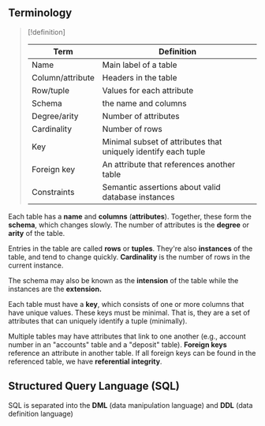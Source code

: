 ## Terminology

>[!definition]
>
>|Term|Definition|
>|-|-|
>|Name|Main label of a table|
>|Column/attribute|Headers in the table|
>|Row/tuple|Values for each attribute|
>|Schema| the name and columns|
>|Degree/arity|Number of attributes|
>|Cardinality| Number of rows|
>|Key|Minimal subset of attributes that uniquely identify each tuple|
>|Foreign key|An attribute that references another table|
>|Constraints|Semantic assertions about valid database instances|

Each table has a **name** and **columns** (**attributes**). Together, these form the **schema**, which changes slowly. The number of attributes is the **degree** or **arity** of the table.

Entries in the table are called **rows** or **tuples**. They're also **instances** of the table, and tend to change quickly. **Cardinality** is the number of rows in the current instance.

The schema may also be known as the **intension** of the table while the instances are the **extension.**

Each table must have a **key**, which consists of one or more columns that have unique values. These keys must be minimal. That is, they are a set of attributes that can uniquely identify a tuple (minimally).

Multiple tables may have attributes that link to one another (e.g., account number in an "accounts" table and a "deposit" table). **Foreign keys** reference an attribute in another table. If all foreign keys can be found in the referenced table, we have **referential integrity**.

## Structured Query Language (SQL)

SQL is separated into the **DML** (data manipulation language) and **DDL** (data definition language)

```
```